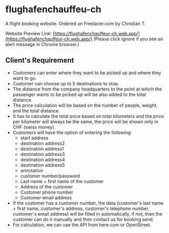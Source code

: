 # flughafenchauffeu-ch
A flight booking website. Ordered on Freelaner.com by Christian T.

Website Preview Link: [https://flughafenchauffeur-ch.web.app/](https://flughafenchauffeur-ch.web.app/) (Please click ignore if you see an alert message in Chrome browser.)
## Client's Requirement
- Customers can enter where they want to be picked up and where they want to go.
- Customer can choose up to 5 destinations to stop.
- The distance from the company headquarters to the point at which the passenger wants to be picked up will be also added to the total distance.
- The price calculation will be based on the number of people, weight, and the total distance. 
- It has to calculate the total price based on total kilometers and the price per kilometer will always be the same, the price will be shown only in CHF (swiss money).
- Customers will have the option of entering the following:
    * start address
    * destination address2
    * destination address1
    * destination address3
    * destination address4
    * destination address5
    * annotation
    * customer number/password
    * Last name + first name of the customer
    * Address of the customer
    * Customer phone number
    * Customer email address
- If the customer has a customer number, the data (customer's last name + first name, customer's address, customer's telephone number, customer's email address) will be filled in automatically, if not, then the customer can do it manually and then contact us for booking send.
- For calculation, we can use the API from here.com or OpenStreet.